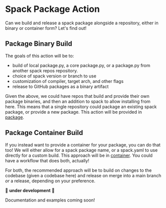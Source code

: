 # Spack Package Action

Can we build and release a spack package alongside a repository, either in binary or container form? 
Let's find out!

## Package Binary Build

The goals of this action will be to:

 - build of local package.py, a core package.py, or a package.py from another spack repos repository.
 - choice of spack version or branch to use
 - customization of compiler, target arch, and other flags
 - release to GitHub packages as a binary artifact

Given the above, we could have repos that build and provide their own package binaries,
and then an addition to spack to allow installing from here. This means that a single repository
could package an existing spack package, or provide a new package.  This action will be provided in [package](package).

## Package Container Build

If you instead want to provide a container for your package, you can do that too!
We will either allow for a spack package name, or a spack.yaml to use directly
for a custom build. This approach will be in [container](container). You could have a workflow
that does both, actually!
 
 
For both, the recommended approach will be to build on changes to the codebase (given a codebase here) and release on
merge into a main branch _or_ a release, depending on your preference.

🚧️ **under development** 🚧️

Documentation and examples coming soon!
